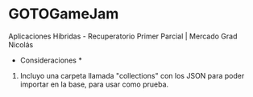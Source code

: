 # GOTOGameJam
Aplicaciones Híbridas - Recuperatorio Primer Parcial | Mercado Grad Nicolás

* Consideraciones *
1. Incluyo una carpeta llamada "collections" con los JSON para poder importar en la base, para usar como prueba.


